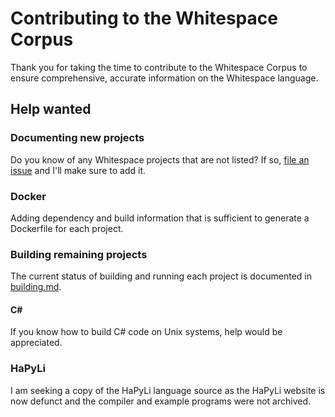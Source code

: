 # Contributing to the Whitespace Corpus

Thank you for taking the time to contribute to the Whitespace Corpus to
ensure comprehensive, accurate information on the Whitespace language.

## Help wanted

### Documenting new projects

Do you know of any Whitespace projects that are not listed? If so,
[file an issue](https://github.com/wspace-lang/ws-corpus/issues) and
I'll make sure to add it.

### Docker

Adding dependency and build information that is sufficient to generate a
Dockerfile for each project.

### Building remaining projects

The current status of building and running each project is documented in
[building.md](./building.md).

#### C#

If you know how to build C# code on Unix systems, help would be
appreciated.

### HaPyLi

I am seeking a copy of the HaPyLi language source as the HaPyLi website
is now defunct and the compiler and example programs were not archived.
